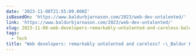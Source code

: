 ```yaml
---
date: '2023-11-08T21:55:09.000Z'
isBasedOn: 'https://www.baldurbjarnason.com/2023/web-dev-untalented/'
link: 'https://www.baldurbjarnason.com/2023/web-dev-untalented/'
slug: 2023-11-08-web-developers-remarkably-untalented-and-careless-baldur-bjarnason
tags:
  - Tech
title: "Web developers: remarkably untalented and careless? –\_Baldur Bjarnason"
---
```


